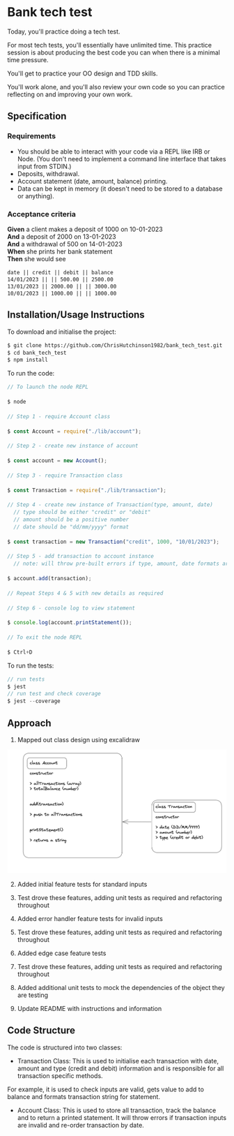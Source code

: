 # Bank tech test

Today, you'll practice doing a tech test.

For most tech tests, you'll essentially have unlimited time. This practice session is about producing the best code you can when there is a minimal time pressure.

You'll get to practice your OO design and TDD skills.

You'll work alone, and you'll also review your own code so you can practice reflecting on and improving your own work.

## Specification

### Requirements

- You should be able to interact with your code via a REPL like IRB or Node. (You don't need to implement a command line interface that takes input from STDIN.)
- Deposits, withdrawal.
- Account statement (date, amount, balance) printing.
- Data can be kept in memory (it doesn't need to be stored to a database or anything).

### Acceptance criteria

**Given** a client makes a deposit of 1000 on 10-01-2023  
**And** a deposit of 2000 on 13-01-2023  
**And** a withdrawal of 500 on 14-01-2023  
**When** she prints her bank statement  
**Then** she would see

```
date || credit || debit || balance
14/01/2023 || || 500.00 || 2500.00
13/01/2023 || 2000.00 || || 3000.00
10/01/2023 || 1000.00 || || 1000.00
```

## Installation/Usage Instructions

To download and initialise the project:

```sh
$ git clone https://github.com/ChrisHutchinson1982/bank_tech_test.git
$ cd bank_tech_test
$ npm install

```

To run the code:

```js
// To launch the node REPL

$ node

// Step 1 - require Account class

$ const Account = require("./lib/account");

// Step 2 - create new instance of account

$ const account = new Account();

// Step 3 - require Transaction class

$ const Transaction = require("./lib/transaction");

// Step 4 - create new instance of Transaction(type, amount, date)
  // type should be either "credit" or "debit"
  // amount should be a positive number
  // date should be "dd/mm/yyyy" format

$ const transaction = new Transaction("credit", 1000, "10/01/2023");

// Step 5 - add transaction to account instance
  // note: will throw pre-built errors if type, amount, date formats are invalid

$ account.add(transaction);

// Repeat Steps 4 & 5 with new details as required

// Step 6 - console log to view statement

$ console.log(account.printStatement());

// To exit the node REPL

$ Ctrl+D

```

To run the tests:

```js
// run tests
$ jest
// run test and check coverage
$ jest --coverage

```

## Approach

1. Mapped out class design using excalidraw

![Class Diagram](/class_diagram.png)

2. Added initial feature tests for standard inputs

3. Test drove these features, adding unit tests as required and refactoring throughout

4. Added error handler feature tests for invalid inputs

5. Test drove these features, adding unit tests as required and refactoring throughout

6. Added edge case feature tests

7. Test drove these features, adding unit tests as required and refactoring throughout

8. Added additional unit tests to mock the dependencies of the object they are testing

9. Update README with instructions and information

## Code Structure

The code is structured into two classes:

- Transaction Class: This is used to initialise each transaction with date, amount and type (credit and debit) information and is responsible for all transaction specific methods.

For example, it is used to check inputs are valid, gets value to add to balance and formats transaction string for statement.

- Account Class: This is used to store all transaction, track the balance and to return a printed statement. It will throw errors if transaction inputs are invalid and re-order transaction by date.
